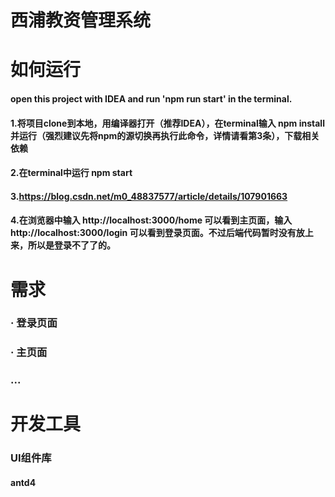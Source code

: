 # 西浦教资管理系统

# 如何运行
#### open this project with IDEA and run 'npm run start' in the terminal.

#### 1.将项目clone到本地，用编译器打开（推荐IDEA），在terminal输入 npm install 并运行（强烈建议先将npm的源切换再执行此命令，详情请看第3条），下载相关依赖

#### 2.在terminal中运行 npm start

#### 3.https://blog.csdn.net/m0_48837577/article/details/107901663

#### 4.在浏览器中输入 http://localhost:3000/home 可以看到主页面，输入 http://localhost:3000/login 可以看到登录页面。不过后端代码暂时没有放上来，所以是登录不了了的。

# 需求

### · 登录页面

### · 主页面

### ...

# 开发工具

### UI组件库

#### antd4
